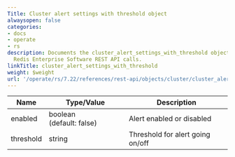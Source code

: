 ```yaml
---
Title: Cluster alert settings with threshold object
alwaysopen: false
categories:
- docs
- operate
- rs
description: Documents the cluster_alert_settings_with_threshold object used with
  Redis Enterprise Software REST API calls.
linkTitle: cluster_alert_settings_with_threshold
weight: $weight
url: '/operate/rs/7.22/references/rest-api/objects/cluster/cluster_alert_settings_with_threshol/'
---
```


| Name | Type/Value | Description |
|------|------------|-------------|
| enabled    | boolean (default:&nbsp;false)  | Alert enabled or disabled |
| threshold  | string                    | Threshold for alert going on/off |
